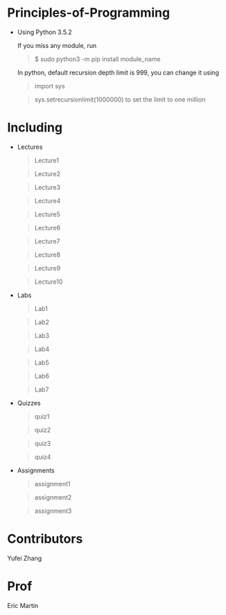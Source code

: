 # Principles-of-Programming

* Using Python 3.5.2

  If you miss any module, run

  > $ sudo python3 -m pip install module_name

  In python, default recursion depth limit is 999, you can change it using

  > import sys

  > sys.setrecursionlimit(1000000) to set the limit to one million


# Including

* Lectures

  > Lecture1

  > Lecture2

  > Lecture3

  > Lecture4

  > Lecture5

  > Lecture6

  > Lecture7

  > Lecture8

  > Lecture9

  > Lecture10


* Labs

  > Lab1

  > Lab2
  
  > Lab3
  
  > Lab4
  
  > Lab5

  > Lab6

  > Lab7


* Quizzes

  > quiz1

  > quiz2

  > quiz3

  > quiz4


* Assignments

  > assignment1

  > assignment2

  > assignment3


# Contributors

Yufei Zhang


# Prof

Eric  Martin


